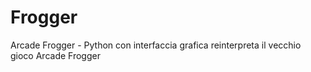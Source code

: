 # Frogger
Arcade Frogger - Python con interfaccia grafica reinterpreta il vecchio gioco Arcade Frogger
